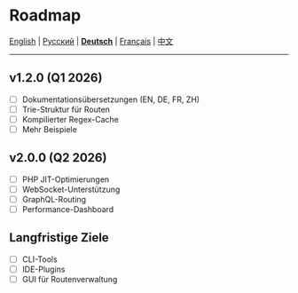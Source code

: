 # Roadmap

[English](../en/ROADMAP.md) | [Русский](../../ROADMAP.md) | [**Deutsch**](ROADMAP.md) | [Français](../fr/ROADMAP.md) | [中文](../zh/ROADMAP.md)

---

## v1.2.0 (Q1 2026)

- [ ] Dokumentationsübersetzungen (EN, DE, FR, ZH)
- [ ] Trie-Struktur für Routen
- [ ] Kompilierter Regex-Cache
- [ ] Mehr Beispiele

## v2.0.0 (Q2 2026)

- [ ] PHP JIT-Optimierungen
- [ ] WebSocket-Unterstützung
- [ ] GraphQL-Routing
- [ ] Performance-Dashboard

## Langfristige Ziele

- [ ] CLI-Tools
- [ ] IDE-Plugins
- [ ] GUI für Routenverwaltung
